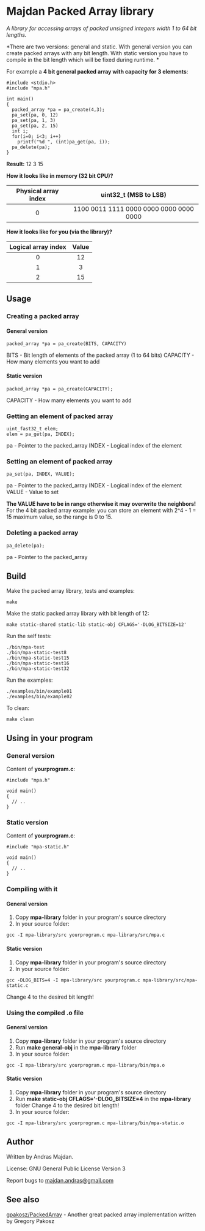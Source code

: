 # Majdan Packed Array library

*A library for accessing arrays of packed unsigned integers width 1 to 64 bit lengths.*

*There are two versions: general and static.
With general version you can create packed arrays with any bit length. With static version you have to compile in the bit length which will be fixed during runtime. *

For example a **4 bit general packed array with capacity for 3 elements**:
```
#include <stdio.h>
#include "mpa.h"

int main()
{
  packed_array *pa = pa_create(4,3);
  pa_set(pa, 0, 12)
  pa_set(pa, 1, 3)
  pa_set(pa, 2, 15)
  int i;
  for(i=0; i<3; i++)
    printf("%d ", (int)pa_get(pa, i));
  pa_delete(pa);
}
```

**Result:**
12 3 15

**How it looks like in memory (32 bit CPU)?**

| Physical array index | uint32_t (MSB to LSB) |
|:----------------------------:|:-------------------------:|
| 0 | 1100 0011 1111 0000 0000 0000 0000 0000 |

**How it looks like for you (via the library)?**

| Logical array index | Value |
|:------------------------:|:----------:|
| 0 | 12 |
| 1 | 3 |
| 2 | 15 |

 ## Usage

### Creating a packed array

#### General version

```
packed_array *pa = pa_create(BITS, CAPACITY)
```
BITS - Bit length of elements of the packed array (1 to 64 bits)
CAPACITY - How many elements you want to add

#### Static version

```
packed_array *pa = pa_create(CAPACITY);
```
CAPACITY - How many elements you want to add

### Getting an element of packed array

```
uint_fast32_t elem;
elem = pa_get(pa, INDEX);
```
pa - Pointer to the packed_array
INDEX - Logical index of the element

### Setting an element of packed array

```
pa_set(pa, INDEX, VALUE);
```
pa - Pointer to the packed_array
INDEX - Logical index of the element
VALUE - Value to set

**The VALUE have to be in range otherwise it may overwrite the neighbors!**
For the 4 bit packed array example: you can store an element with 2^4 - 1 = 15  maximum value, so the range is 0 to 15.

### Deleting a packed array

```
pa_delete(pa);
```
pa - Pointer to the packed_array

## Build

Make  the packed array library, tests and examples:
```
make
```

Make the static packed array library with bit length of 12:
```
make static-shared static-lib static-obj CFLAGS='-DLOG_BITSIZE=12'
```

Run the self tests:
```
./bin/mpa-test
./bin/mpa-static-test8
./bin/mpa-static-test15
./bin/mpa-static-test16
./bin/mpa-static-test32
```

Run the examples:
```
./examples/bin/example01
./examples/bin/example02
```

To clean:
```
make clean
```

## Using in your program

### General version

Content of **yourprogram.c**:
```
#include "mpa.h"

void main()
{
  // ..
}
```

### Static version

Content of **yourprogram.c**:
```
#include "mpa-static.h"

void main()
{
  // ..
}
```

### Compiling with it

#### General version

1. Copy **mpa-library** folder in your program's source directory
2. In your source folder:
```
gcc -I mpa-library/src yourprogram.c mpa-library/src/mpa.c
```

#### Static version

1. Copy **mpa-library** folder in your program's source directory
2. In your source folder:
```
gcc -DLOG_BITS=4 -I mpa-library/src yourprogram.c mpa-library/src/mpa-static.c
```
Change 4 to the desired bit length!

### Using the compiled .o file

#### General version

1. Copy **mpa-library** folder in your program's source directory
2. Run **make general-obj** in the **mpa-library** folder
3. In your source folder:
```
gcc -I mpa-library/src yourprogram.c mpa-library/bin/mpa.o
```

#### Static version

1. Copy **mpa-library** folder in your program's source directory
2. Run **make static-obj CFLAGS='-DLOG_BITSIZE=4** in the **mpa-library** folder
Change 4 to the desired bit length!
3. In your source folder:
```
gcc -I mpa-library/src yourprogram.c mpa-library/bin/mpa-static.o
```

## Author

Written by Andras Majdan.

License: GNU General Public License Version 3

Report bugs to <majdan.andras@gmail.com>

## See also

[gpakosz/PackedArray](https://github.com/andmaj/bitmapdd) - Another great packed array implementation written by Gregory Pakosz
